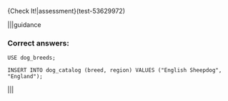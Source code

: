 {Check It!|assessment}(test-53629972)

|||guidance
### Correct answers:

`USE dog_breeds;`

```
INSERT INTO dog_catalog (breed, region) VALUES ("English Sheepdog", "England");
```

|||
